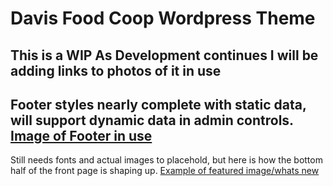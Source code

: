 Davis Food Coop Wordpress Theme
===

This is a WIP
As Development continues I will be adding links to photos of it in use
---
Footer styles nearly complete with static data, will support dynamic data in admin controls.
[Image of Footer in use](https://imgur.com/a/6dmMdeo)
---
Still needs fonts and actual images to placehold, but here is how the bottom half of the front page is shaping up.
[Example of featured image/whats new](https://imgur.com/a/nISLxCU)